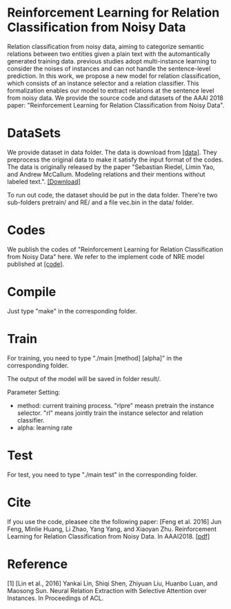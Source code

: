 Reinforcement Learning for Relation Classification from Noisy Data
==========
Relation classification from noisy data, aiming to categorize semantic relations between two entities given a plain text with the automantically generated training data. previous studies adopt multi-instance learning to consider the noises of instances and can not handle the sentence-level prediction. In this work, we propose a new model for relation classification, which consists of an instance selector and a relation classifier. This formalization enables our model to extract relations at the sentence level from noisy data. We provide the source code and datasets of the AAAI 2018 paper: "Reinforcement Learning for Relation Classification from Noisy Data".


DataSets
=========
We provide dataset in data folder. The data is download from [[data]](https://github.com/thunlp/NRE/blob/master/data/data.zip). They preprocess the original data to make it satisfy the input format of the codes. The data is originally released by the paper "Sebastian Riedel, Limin Yao, and Andrew McCallum. Modeling relations and their mentions without labeled text.". [[Download]](http://iesl.cs.umass.edu/riedel/ecml/)

To run out code, the dataset should be put in the data folder. There're two sub-folders pretrain/ and RE/ and a file vec.bin in the data/ folder.

Codes
=========
We publish the codes of "Reinforcement Learning for Relation Classification from Noisy Data" here.
We refer to the implement code of NRE model published at [[code]](https://github.com/thunlp/NRE).

Compile
=========
Just type "make" in the corresponding folder.

Train
========
For training, you need to type "./main [method] [alpha]" in the corresponding folder.

The output of the model will be saved in folder result/.

Parameter Setting:
+ method: current training process. "rlpre" measn pretrain the instance selector. "rl" means jointly train the instance selector and relation classifier.
+ alpha: learning rate

Test
========
For test, you need to type "./main test" in the corresponding folder.


Cite
=========
If you use the code, pleasee cite the following paper:
[Feng et al. 2016] Jun Feng, Minlie Huang, Li Zhao, Yang Yang, and Xiaoyan Zhu. Reinforcement Learning for Relation Classification from Noisy Data. In AAAI2018. [[pdf]](http://aihuang.org/static/papers/AAAI2018Denoising.pdf)

Reference
=========
[1] [Lin et al., 2016] Yankai Lin, Shiqi Shen, Zhiyuan Liu, Huanbo Luan, and Maosong Sun. Neural Relation Extraction with Selective Attention over Instances. In Proceedings of ACL.
